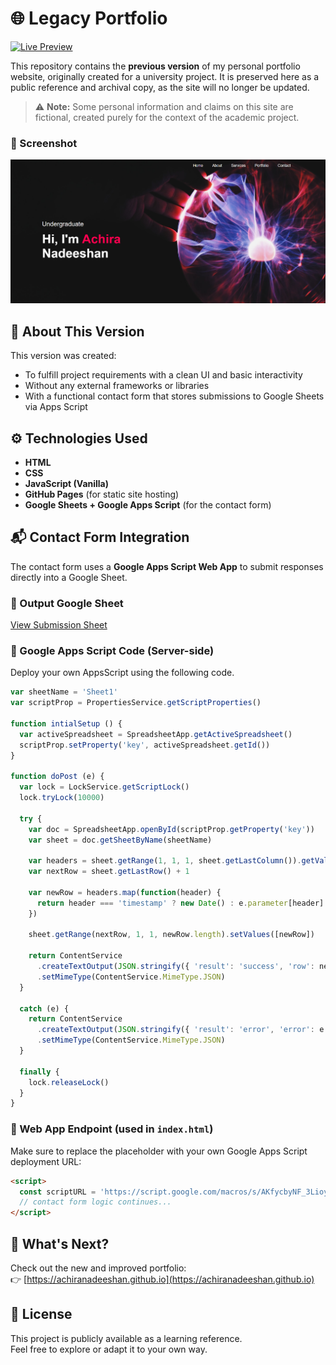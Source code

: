 # 🌐 Legacy Portfolio

[![Live Preview](https://img.shields.io/badge/Live%20Preview-%F0%9F%94%B4%20Click%20Here-blue?style=flat-square&logo=github)](https://achiranadeeshan.github.io/legacy-portfolio)

This repository contains the **previous version** of my personal portfolio website, originally created for a university project. It is preserved here as a public reference and archival copy, as the site will no longer be updated.

> ⚠️ **Note:** Some personal information and claims on this site are fictional, created purely for the context of the academic project.



### 📸 Screenshot

![Screenshot of Legacy Portfolio](./screenshot.png)



## 🧾 About This Version

This version was created:
- To fulfill project requirements with a clean UI and basic interactivity
- Without any external frameworks or libraries
- With a functional contact form that stores submissions to Google Sheets via Apps Script



## ⚙️ Technologies Used

- **HTML**
- **CSS**
- **JavaScript (Vanilla)**
- **GitHub Pages** (for static site hosting)
- **Google Sheets + Google Apps Script** (for the contact form)



## 📬 Contact Form Integration

The contact form uses a **Google Apps Script Web App** to submit responses directly into a Google Sheet.

### 🔗 Output Google Sheet
[View Submission Sheet](https://docs.google.com/spreadsheets/d/1d0KB9SoDvNAvHcq305uLKrWmFNuhFgvW-GWPw1_DNT4/edit?usp=sharing)

### 📄 Google Apps Script Code (Server-side)
Deploy your own AppsScript using the following code.
```javascript
var sheetName = 'Sheet1'
var scriptProp = PropertiesService.getScriptProperties()

function intialSetup () {
  var activeSpreadsheet = SpreadsheetApp.getActiveSpreadsheet()
  scriptProp.setProperty('key', activeSpreadsheet.getId())
}

function doPost (e) {
  var lock = LockService.getScriptLock()
  lock.tryLock(10000)

  try {
    var doc = SpreadsheetApp.openById(scriptProp.getProperty('key'))
    var sheet = doc.getSheetByName(sheetName)

    var headers = sheet.getRange(1, 1, 1, sheet.getLastColumn()).getValues()[0]
    var nextRow = sheet.getLastRow() + 1

    var newRow = headers.map(function(header) {
      return header === 'timestamp' ? new Date() : e.parameter[header]
    })

    sheet.getRange(nextRow, 1, 1, newRow.length).setValues([newRow])

    return ContentService
      .createTextOutput(JSON.stringify({ 'result': 'success', 'row': nextRow }))
      .setMimeType(ContentService.MimeType.JSON)
  }

  catch (e) {
    return ContentService
      .createTextOutput(JSON.stringify({ 'result': 'error', 'error': e }))
      .setMimeType(ContentService.MimeType.JSON)
  }

  finally {
    lock.releaseLock()
  }
}
```

### 🔗 Web App Endpoint (used in `index.html`)
Make sure to replace the placeholder with your own Google Apps Script deployment URL:

```html
<script>
  const scriptURL = 'https://script.google.com/macros/s/AKfycbyNF_3LioyzKUteDT0hb2Ai-jP9RGoKYqkDWzmkCQCRipPfRxinCWw644VNXrBoZD49/exec';
  // contact form logic continues...
</script>
```



## 🚀 What's Next?

Check out the new and improved portfolio:  
👉 [https://achiranadeeshan.github.io](https://achiranadeeshan.github.io)



## 📜 License

This project is publicly available as a learning reference.  
Feel free to explore or adapt it to your own way.


